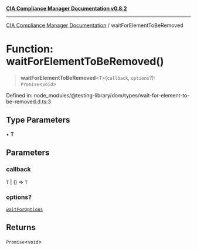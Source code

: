 [**CIA Compliance Manager Documentation v0.8.2**](../README.md)

***

[CIA Compliance Manager Documentation](../globals.md) / waitForElementToBeRemoved

# Function: waitForElementToBeRemoved()

> **waitForElementToBeRemoved**\<`T`\>(`callback`, `options`?): `Promise`\<`void`\>

Defined in: node\_modules/@testing-library/dom/types/wait-for-element-to-be-removed.d.ts:3

## Type Parameters

• **T**

## Parameters

### callback

`T` | () => `T`

### options?

[`waitForOptions`](../interfaces/waitForOptions.md)

## Returns

`Promise`\<`void`\>
